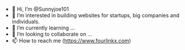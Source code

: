 - 👋 Hi, I’m @Sunnyjoe101
- 👀 I’m interested in building websites for startups, big companies and individuals.
- 🌱 I’m currently learning ...
- 💞️ I’m looking to collaborate on ...
- 📫 How to reach me (https://www.fourlinkx.com)

<!---
Sunnyjoe101/Sunnyjoe101 is a ✨ special ✨ repository because its `README.md` (this file) appears on your GitHub profile.
You can click the Preview link to take a look at your changes.
--->
